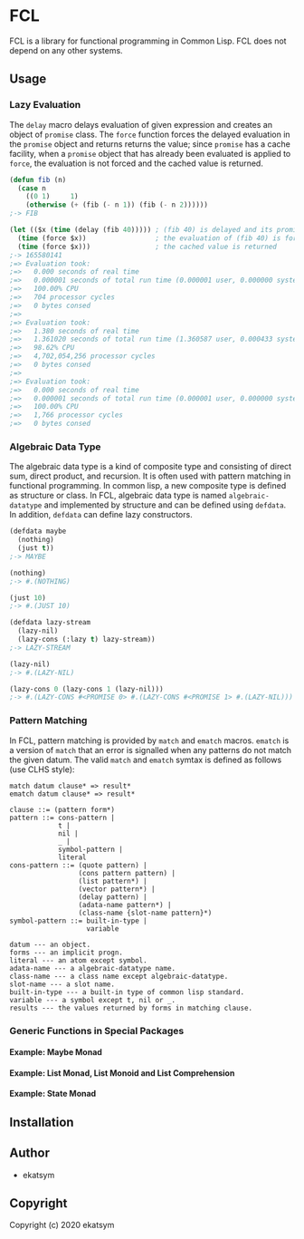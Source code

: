 # FCL
FCL is a library for functional programming in Common Lisp.
FCL does not depend on any other systems.

## Usage

### Lazy Evaluation

The `delay` macro delays evaluation of given expression and creates an object
of `promise` class. The `force` function forces the delayed evaluation in the
`promise` object and returns returns the value; since `promise` has a cache
facility, when a `promise` object that has already been evaluated is applied to
`force`, the evaluation is not forced and the cached value is returned.

```lisp
(defun fib (n)
  (case n
    ((0 1)     1)
    (otherwise (+ (fib (- n 1)) (fib (- n 2))))))
;-> FIB

(let (($x (time (delay (fib 40))))) ; (fib 40) is delayed and its promise is binded to $x
  (time (force $x))                 ; the evaluation of (fib 40) is forced
  (time (force $x)))                ; the cached value is returned
;-> 165580141
;=> Evaluation took:
;=>   0.000 seconds of real time
;=>   0.000001 seconds of total run time (0.000001 user, 0.000000 system)
;=>   100.00% CPU
;=>   704 processor cycles
;=>   0 bytes consed
;=>
;=> Evaluation took:
;=>   1.380 seconds of real time
;=>   1.361020 seconds of total run time (1.360587 user, 0.000433 system)
;=>   98.62% CPU
;=>   4,702,054,256 processor cycles
;=>   0 bytes consed
;=>
;=> Evaluation took:
;=>   0.000 seconds of real time
;=>   0.000001 seconds of total run time (0.000001 user, 0.000000 system)
;=>   100.00% CPU
;=>   1,766 processor cycles
;=>   0 bytes consed
```

### Algebraic Data Type

The algebraic data type is a kind of composite type and consisting of direct
sum, direct product, and recursion. It is often used with pattern matching in
functional programming. In common lisp, a new composite type is defined as
structure or class. In FCL, algebraic data type is named `algebraic-datatype`
and implemented by structure and can be defined using `defdata`. In addition,
`defdata` can define lazy constructors.

```lisp
(defdata maybe
  (nothing)
  (just t))
;-> MAYBE

(nothing)
;-> #.(NOTHING)

(just 10)
;-> #.(JUST 10)

(defdata lazy-stream
  (lazy-nil)
  (lazy-cons (:lazy t) lazy-stream))
;-> LAZY-STREAM

(lazy-nil)
;-> #.(LAZY-NIL)

(lazy-cons 0 (lazy-cons 1 (lazy-nil)))
;-> #.(LAZY-CONS #<PROMISE 0> #.(LAZY-CONS #<PROMISE 1> #.(LAZY-NIL)))
```

### Pattern Matching
In FCL, pattern matching is provided by `match` and `ematch` macros. `ematch` is
a version of `match` that an error is signalled when any patterns do not match
the given datum. The valid `match` and `ematch` symtax is defined as follows
(use CLHS style):

```text
match datum clause* => result*
ematch datum clause* => result*

clause ::= (pattern form*)
pattern ::= cons-pattern |
            t |
            nil |
            _ |
            symbol-pattern |
            literal
cons-pattern ::= (quote pattern) |
                 (cons pattern pattern) |
                 (list pattern*) |
                 (vector pattern*) |
                 (delay pattern) |
                 (adata-name pattern*) |
                 (class-name {slot-name pattern}*)
symbol-pattern ::= built-in-type |
                   variable

datum --- an object.
forms --- an implicit progn.
literal --- an atom except symbol.
adata-name --- a algebraic-datatype name.
class-name --- a class name except algebraic-datatype.
slot-name --- a slot name.
built-in-type --- a built-in type of common lisp standard.
variable --- a symbol except t, nil or _.
results --- the values returned by forms in matching clause.
```

### Generic Functions in Special Packages

#### Example: Maybe Monad

#### Example: List Monad, List Monoid and List Comprehension

#### Example: State Monad

## Installation

## Author

* ekatsym

## Copyright

Copyright (c) 2020 ekatsym
